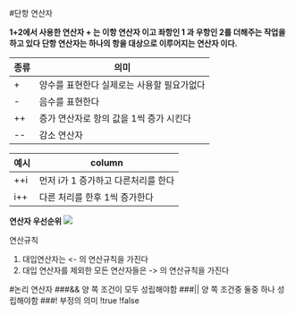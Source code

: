 #단항 연산자

**1+2에서 사용한 연산자 + 는 이항 연산자 이고
좌항인 1 과 우항인 2를 더해주는 작업을 하고 있다
단항 연산자는 하나의 항을 대상으로 이루어지는 연산자 이다.**

| 종류 | 의미 |
|--------|--------|
|    +    |양수를 표현한다 실제로는 사용할 필요가없다      |
|    -    |음수를 표현한다      |
|    ++    |증가 연산자로 항의 값을 1씩 증가 시킨다|
|    --   |감소 연산자|

| 예시 | column |
|--------|--------|
|  ++i      |    먼저 i가 1 증가하고 다른처리를 한다    |
|  i++      |    다른 처리를 한후 1씩 증가한다    |


**연산자 우선순위**
![](http://cfile21.uf.tistory.com/image/1117A3164A1004A1030ED7)

연산규칙
1. 대입연산자는 <- 의 연산규칙을 가진다
2. 대입 연산자를 제외한 모든 연산자들은 -> 의 연산규칙을 가진다

#논리 연산자
###&& 양 쪽 조건이 모두 성립해야함
###|| 양 쪽 조건중 둘중 하나 성립해야함
###!  부정의 의미 !true !false 
